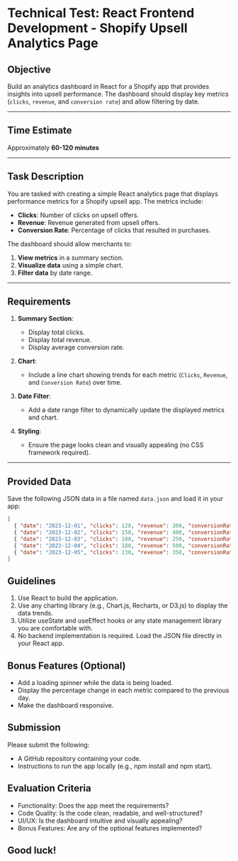 # Technical Test: React Frontend Development - Shopify Upsell Analytics Page

## Objective
Build an analytics dashboard in React for a Shopify app that provides insights into upsell performance. The dashboard should display key metrics (`clicks`, `revenue`, and `conversion rate`) and allow filtering by date.

---

## Time Estimate
Approximately **60-120 minutes**

---

## Task Description
You are tasked with creating a simple React analytics page that displays performance metrics for a Shopify upsell app. The metrics include:

- **Clicks**: Number of clicks on upsell offers.
- **Revenue**: Revenue generated from upsell offers.
- **Conversion Rate**: Percentage of clicks that resulted in purchases.

The dashboard should allow merchants to:
1. **View metrics** in a summary section.
2. **Visualize data** using a simple chart.
3. **Filter data** by date range.

---

## Requirements

1. **Summary Section**:
   - Display total clicks.
   - Display total revenue.
   - Display average conversion rate.

2. **Chart**:
   - Include a line chart showing trends for each metric (`Clicks`, `Revenue`, and `Conversion Rate`) over time.

3. **Date Filter**:
   - Add a date range filter to dynamically update the displayed metrics and chart.

4. **Styling**:
   - Ensure the page looks clean and visually appealing (no CSS framework required).

---

## Provided Data

Save the following JSON data in a file named `data.json` and load it in your app:

```json
[
  { "date": "2023-12-01", "clicks": 120, "revenue": 300, "conversionRate": 5 },
  { "date": "2023-12-02", "clicks": 150, "revenue": 400, "conversionRate": 6.67 },
  { "date": "2023-12-03", "clicks": 100, "revenue": 250, "conversionRate": 5.5 },
  { "date": "2023-12-04", "clicks": 180, "revenue": 500, "conversionRate": 7.8 },
  { "date": "2023-12-05", "clicks": 130, "revenue": 350, "conversionRate": 6.5 }
]
```

## Guidelines

1.  Use React to build the application.
2.  Use any charting library (e.g., Chart.js, Recharts, or D3.js) to display the data trends.
3.  Utilize useState and useEffect hooks or any state management library you are comfortable with.
4.  No backend implementation is required. Load the JSON file directly in your React app.


## Bonus Features (Optional)
  - Add a loading spinner while the data is being loaded.
  - Display the percentage change in each metric compared to the previous day.
  - Make the dashboard responsive.

## Submission
Please submit the following:

  - A GitHub repository containing your code.
  - Instructions to run the app locally (e.g., npm install and npm start).

## Evaluation Criteria
  - Functionality: Does the app meet the requirements?
  - Code Quality: Is the code clean, readable, and well-structured?
  - UI/UX: Is the dashboard intuitive and visually appealing?
  - Bonus Features: Are any of the optional features implemented?

## Good luck!
